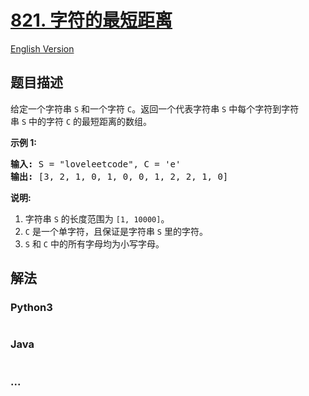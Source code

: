 # [821. 字符的最短距离](https://leetcode-cn.com/problems/shortest-distance-to-a-character)

[English Version](/solution/0800-0899/0821.Shortest%20Distance%20to%20a%20Character/README_EN.md)

## 题目描述
<!-- 这里写题目描述 -->
<p>给定一个字符串&nbsp;<code>S</code>&nbsp;和一个字符&nbsp;<code>C</code>。返回一个代表字符串&nbsp;<code>S</code>&nbsp;中每个字符到字符串&nbsp;<code>S</code>&nbsp;中的字符&nbsp;<code>C</code>&nbsp;的最短距离的数组。</p>

<p><strong>示例 1:</strong></p>

<pre>
<strong>输入:</strong> S = &quot;loveleetcode&quot;, C = &#39;e&#39;
<strong>输出:</strong> [3, 2, 1, 0, 1, 0, 0, 1, 2, 2, 1, 0]
</pre>

<p><strong>说明:</strong></p>

<ol>
	<li>字符串&nbsp;<code>S</code>&nbsp;的长度范围为&nbsp;<code>[1, 10000]</code>。</li>
	<li><code>C</code>&nbsp;是一个单字符，且保证是字符串&nbsp;<code>S</code>&nbsp;里的字符。</li>
	<li><code>S</code>&nbsp;和&nbsp;<code>C</code>&nbsp;中的所有字母均为小写字母。</li>
</ol>



## 解法
<!-- 这里可写通用的实现逻辑 -->


<!-- tabs:start -->

### **Python3**
<!-- 这里可写当前语言的特殊实现逻辑 -->

```python

```

### **Java**
<!-- 这里可写当前语言的特殊实现逻辑 -->

```java

```

### **...**
```

```

<!-- tabs:end -->